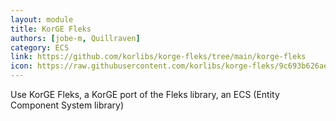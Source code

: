```yaml
---
layout: module
title: KorGE Fleks
authors: [jobe-m, Quillraven]
category: ECS
link: https://github.com/korlibs/korge-fleks/tree/main/korge-fleks
icon: https://raw.githubusercontent.com/korlibs/korge-fleks/9c693b626aecafa74f9effa0946366b2ab3b2d7a/fleks-screenshot.png
---
```


Use KorGE Fleks, a KorGE port of the Fleks library, an ECS (Entity Component System library)